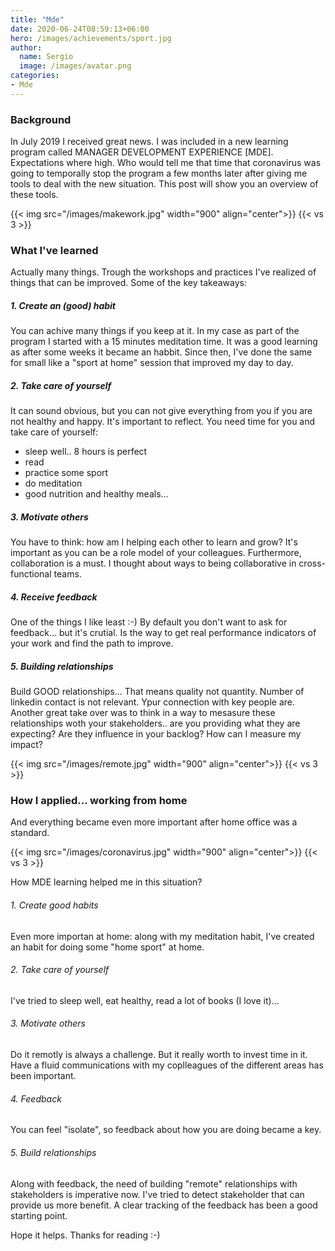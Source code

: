 ```yaml
---
title: "Mde"
date: 2020-06-24T08:59:13+06:00
hero: /images/achievements/sport.jpg
author:
  name: Sergio
  image: /images/avatar.png
categories:
- Mde
---
```


### Background
In July 2019 I received great news. I was included in a new learning program called MANAGER DEVELOPMENT EXPERIENCE [MDE]. Expectations where high. 
Who would tell me that time that coronavirus was going to temporally stop the program a few months later after giving me tools to deal with the new situation.
This post will show you an overview of these tools.

{{< img src="/images/makework.jpg" width="900" align="center">}}
{{< vs 3 >}}

### What I've learned
Actually many things. Trough the workshops and practices I've realized of things that can be improved. Some of the key takeaways:

##### 1. Create an (good) habit
You can achive many things if you keep at it. 
In my case as part of the program I started with a 15 minutes meditation time. It was a good learning as after some weeks it became an habbit. Since then, I've done the same for small like a "sport at home" session that improved my day to day.

##### 2. Take care of yourself
It can sound obvious, but you can not give everything from you if you are not healthy and happy. It's important to reflect. You need time for you and take care of yourself: 
- sleep well.. 8 hours is perfect
- read 
- practice some sport
- do meditation
- good nutrition and healthy meals...

##### 3. Motivate others
You have to think: how am I helping each other to learn and grow? It's important as you can be a role model of your colleagues. 
Furthermore, collaboration is a must. I thought about ways to being collaborative in cross-functional teams.

##### 4. Receive feedback
One of the things I like least :-) By default you don't want to ask for feedback... but it's crutial. Is the way to get real performance indicators of your work and find the path to improve.

##### 5. Building relationships
Build GOOD relationships... That means quality not quantity. Number of linkedin contact is not relevant. Ypur connection with key people are.
Another great take over was to think in a way to mesasure these relationships woth your stakeholders.. are you providing what they are expecting? Are they influence in your backlog? How can I measure my impact?

{{< img src="/images/remote.jpg" width="900" align="center">}}
{{< vs 3 >}}


### How I applied... working from home 

And everything became even more important after home office was a standard.

{{< img src="/images/coronavirus.jpg" width="900" align="center">}}
{{< vs 3 >}}

How MDE learning helped me in this situation?

###### 1. Create good habits 
Even more importan at home: along with my meditation habit,  I've created an habit for doing some "home sport" at home. 
###### 2. Take care of yourself
I've tried to sleep well, eat healthy, read a lot of books (I love it)...
###### 3. Motivate others
Do it remotly is always a challenge. But it really worth to invest time in it. Have a fluid communications with my coplleagues of the different areas has been important.
###### 4. Feedback
You can feel "isolate", so feedback about how you are doing became a key. 
###### 5. Build relationships
Along with feedback, the need of building "remote" relationships with stakeholders is imperative now. I've tried to detect stakeholder that can provide us more benefit. A clear tracking of the feedback has been a good starting point.

Hope it helps. Thanks for reading :-)
